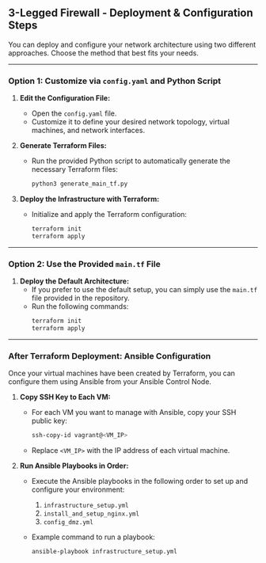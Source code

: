 ## 3-Legged Firewall - Deployment & Configuration Steps

You can deploy and configure your network architecture using two different approaches. Choose the method that best fits your needs.

---

### Option 1: Customize via `config.yaml` and Python Script

1. **Edit the Configuration File:**
   - Open the `config.yaml` file.
   - Customize it to define your desired network topology, virtual machines, and network interfaces.

2. **Generate Terraform Files:**
   - Run the provided Python script to automatically generate the necessary Terraform files:
     ```bash
     python3 generate_main_tf.py
     ```

3. **Deploy the Infrastructure with Terraform:**
   - Initialize and apply the Terraform configuration:
     ```bash
     terraform init
     terraform apply
     ```

---

### Option 2: Use the Provided `main.tf` File

1. **Deploy the Default Architecture:**
   - If you prefer to use the default setup, you can simply use the `main.tf` file provided in the repository.
   - Run the following commands:
     ```bash
     terraform init
     terraform apply
     ```

---

### After Terraform Deployment: Ansible Configuration

Once your virtual machines have been created by Terraform, you can configure them using Ansible from your Ansible Control Node.

1. **Copy SSH Key to Each VM:**
   - For each VM you want to manage with Ansible, copy your SSH public key:
     ```bash
     ssh-copy-id vagrant@<VM_IP>
     ```
   - Replace `<VM_IP>` with the IP address of each virtual machine.

2. **Run Ansible Playbooks in Order:**
   - Execute the Ansible playbooks in the following order to set up and configure your environment:
     1. `infrastructure_setup.yml`
     2. `install_and_setup_nginx.yml`
     3. `config_dmz.yml`
   
   - Example command to run a playbook:
     ```bash
     ansible-playbook infrastructure_setup.yml
     ```
